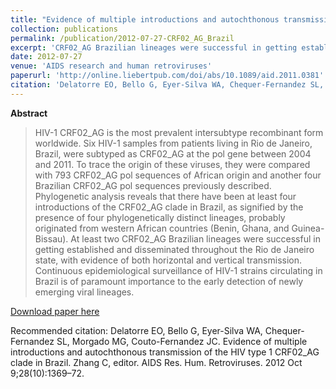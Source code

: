 ```yaml
---
title: "Evidence of multiple introductions and autochthonous transmission of the HIV type 1 CRF02_AG clade in Brazil."
collection: publications
permalink: /publication/2012-07-27-CRF02_AG_Brazil
excerpt: 'CRF02_AG Brazilian lineages were successful in getting established and disseminated throughout the Rio de Janeiro state'
date: 2012-07-27
venue: 'AIDS research and human retroviruses'
paperurl: 'http://online.liebertpub.com/doi/abs/10.1089/aid.2011.0381'
citation: 'Delatorre EO, Bello G, Eyer-Silva WA, Chequer-Fernandez SL, Morgado MG, Couto-Fernandez JC. Evidence of multiple introductions and autochthonous transmission of the HIV type 1 CRF02_AG clade in Brazil. Zhang C, editor. AIDS Res. Hum. Retroviruses. 2012 Oct 9;28(10):1369–72.'
---
```


**Abstract**

>HIV-1 CRF02_AG is the most prevalent intersubtype recombinant form worldwide. Six HIV-1 samples from patients living in Rio de Janeiro, Brazil, were subtyped as CRF02_AG at the pol gene between 2004 and 2011. To trace the origin of these viruses, they were compared with 793 CRF02_AG pol sequences of African origin and another four Brazilian CRF02_AG pol sequences previously described. Phylogenetic analysis reveals that there have been at least four introductions of the CRF02_AG clade in Brazil, as signified by the presence of four phylogenetically distinct lineages, probably originated from western African countries (Benin, Ghana, and Guinea-Bissau). At least two CRF02_AG Brazilian lineages were successful in getting established and disseminated throughout the Rio de Janeiro state, with evidence of both horizontal and vertical transmission. Continuous epidemiological surveillance of HIV-1 strains circulating in Brazil is of paramount importance to the early detection of newly emerging viral lineages.

[Download paper here](http://online.liebertpub.com/doi/abs/10.1089/aid.2011.0381)

<div data-badge-popover="right" data-badge-type="donut" data-doi="10.1089/AID.2011.0381" data-hide-no-mentions="true" class="altmetric-embed"></div>

Recommended citation: Delatorre EO, Bello G, Eyer-Silva WA, Chequer-Fernandez SL, Morgado MG, Couto-Fernandez JC. Evidence of multiple introductions and autochthonous transmission of the HIV type 1 CRF02_AG clade in Brazil. Zhang C, editor. AIDS Res. Hum. Retroviruses. 2012 Oct 9;28(10):1369–72. 

